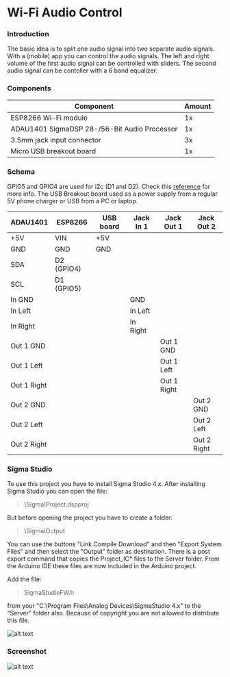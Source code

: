 # Wi-Fi Audio Control

### Introduction

The basic idea is to split one audio signal into two separate audio signals. With a (mobile) app you can control the audio signals. The left and right volume of the first audio signal can be controlled with sliders. The second audio signal can be contoller with a 6 band equalizer.

### Components

| Component                                     | Amount |
| -                                             | -      |
| ESP8266 Wi-Fi module                          | 1x     |
| ADAU1401 SigmaDSP 28-/56-Bit Audio Processor  | 1x     |
| 3.5mm jack input connector                    | 3x     |
| Micro USB breakout board                      | 1x     |


### Schema

GPIO5 and GPIO4 are used for i2c (D1 and D2). Check this [reference](https://randomnerdtutorials.com/esp8266-pinout-reference-gpios/) for more info. The USB Breakout board used as a power supply from a regular 5V phone charger or USB from a PC or laptop.

| ADAU1401      | ESP8266    | USB board  | Jack In 1 | Jack Out 1 | Jack Out 2 |
| -  | - | - | - | - | - |
| +5V           | VIN        | +5V        |           | | |
| GND           | GND        | GND        |           | | |
| SDA           | D2 (GPIO4) |            |           | | |
| SCL           | D1 (GPIO5) |            |           | | |
| In GND        |            |            | GND       | | |
| In Left       |            |            | In Left   | | |
| In Right      |            |            | In Right  | | |
| Out 1 GND     |            |            |           | Out 1 GND     | |
| Out 1 Left    |            |            |           | Out 1 Left    | |
| Out 1 Right   |            |            |           | Out 1 Right   | |
| Out 2 GND     |            |            |           | | Out 2 GND   |
| Out 2 Left    |            |            |           | | Out 2 Left  |
| Out 2 Right   |            |            |           | | Out 2 Right |



### Sigma Studio

To use this project you have to install Sigma Studio 4.x. After installing Sigma Studio you can open the file:

> \Sigma\Project.dspproj 

But before opening the project you have to create a folder:

> \Sigma\Output

You can use the buttons "Link Compile Download" and then "Export System Files" and then select the "Output" folder as destination. There is a post export command that copies the Project_IC* files to the Server folder. From the Arduino IDE these files are now included in the Arduino project. 


Add the file:

> SigmaStudioFW.h

from your "C:\Program Files\Analog Devices\SigmaStudio 4.x" to the "Server" folder also. Because of copyright you are not allowed to distribute this file.


![alt text](https://github.com/leonvandenbeukel/Wi-Fi-Audio-Control/blob/master/Image/Sigma-schema.png)

### Screenshot

![alt text](https://github.com/leonvandenbeukel/Wi-Fi-Audio-Control/blob/master/Image/Mobile.png)

